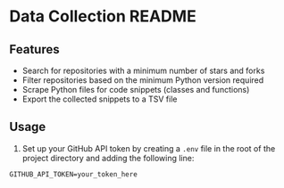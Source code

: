 # Data Collection README

## Features

- Search for repositories with a minimum number of stars and forks
- Filter repositories based on the minimum Python version required
- Scrape Python files for code snippets (classes and functions)
- Export the collected snippets to a TSV file

## Usage

1. Set up your GitHub API token by creating a `.env` file in the root of the project directory and adding the following line:

```
GITHUB_API_TOKEN=your_token_here
```

